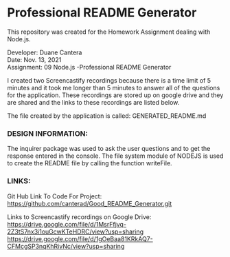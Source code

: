 # Professional README Generator
This repository was created for the Homework Assignment dealing with Node.js.

Developer: Duane Cantera<br>
Date: Nov. 13, 2021<br>
Assignment: 09 Node.js -Professional README Generator

I created two Screencastify recordings because there is a time limit of 5 minutes and it took me longer than 5 minutes
to answer all of the questions for the application.  These recordings are stored up on google drive and they are shared and the links to these recordings are listed below.

The file created by the application is called: GENERATED_README.md


### DESIGN INFORMATION:

The inquirer package was used to ask the user questions and to get the response entered in the console.  The file system 
module of NODEJS is used to create the README file by calling the function writeFile.


### LINKS:

Git Hub Link To Code For Project: https://github.com/canterad/Good_README_Generator.git

Links to Screencastify recordings on Google Drive:<br>
https://drive.google.com/file/d/1MsrFfjvq-2Z3tS7nx3i1ouGcwKTeHDRC/view?usp=sharing<br>
https://drive.google.com/file/d/1gOeBaa81KRkAQ7-CFMcgSP3nqKhRivNc/view?usp=sharing

